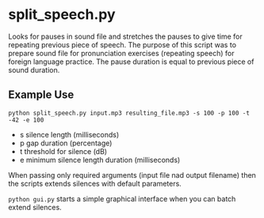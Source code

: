# split_speech.py
Looks for pauses in sound file and stretches the pauses to give time for repeating previous piece of speech. The purpose of this script was to prepare sound file for pronunciation exercises (repeating speech) for foreign language practice. The pause duration is equal to previous piece of sound duration.

## Example Use
`python split_speech.py input.mp3 resulting_file.mp3 -s 100 -p 100 -t -42 -e 100`

-   s silence length (milliseconds)
-   p gap duration (percentage)
-   t threshold for silence (dB)
-   e minimum silence length duration (milliseconds)

When passing only required arguments (input file nad output filename) then the scripts extends silences with default parameters.

`python gui.py` starts a simple graphical interface when you can batch extend silences.